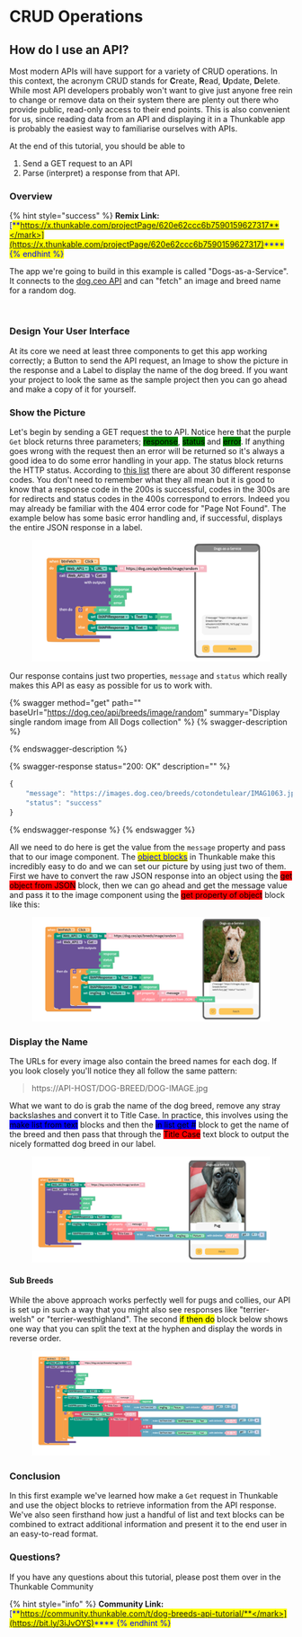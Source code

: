 # CRUD Operations

## How do I use an API?&#x20;

Most modern APIs will have support for a variety of CRUD operations. In this context, the acronym CRUD stands for **C**reate, **R**ead, **U**pdate, **D**elete. While most API developers probably won't want to give just anyone free rein to change or remove data on their system there are plenty out there who provide public, read-only access to their end points. This is also convenient for us, since reading data from an API and displaying it in a Thunkable app is probably the easiest way to familiarise ourselves with APIs.&#x20;

At the end of this tutorial, you should be able to&#x20;

1. Send a GET request to an API&#x20;
2. Parse (interpret) a response from that API.

### Overview

{% hint style="success" %}
**Remix Link:** [<mark style="color:blue;">**https://x.thunkable.com/projectPage/620e62ccc6b7590159627317**</mark>](https://x.thunkable.com/projectPage/620e62ccc6b7590159627317)<mark style="color:blue;">****</mark>
{% endhint %}

The app we're going to build in this example is called "Dogs-as-a-Service". It connects to the [dog.ceo API](https://dog.ceo/dog-api/) and can "fetch" an image and breed name for a random dog.&#x20;

<figure><img src="../../.gitbook/assets/daas.gif" alt=""><figcaption></figcaption></figure>

### Design Your User Interface

At its core we need at least three components to get this app working correctly; a Button to send the API request, an Image to show the picture in the response and a Label to display the name of the dog breed. If you want your project to look the same as the sample project then you can go ahead and make a copy of it for yourself.&#x20;

### Show the Picture&#x20;

Let's begin by sending a GET request the to API. Notice here that the purple `Get` block returns three parameters; <mark style="background-color:green;">response</mark>, <mark style="background-color:green;">status</mark> and <mark style="background-color:green;">error</mark>. If anything goes wrong with the request then an error will be returned so it's always a good idea to do some error handling in your app. The status block returns the HTTP status. According to [this list](https://developer.mozilla.org/en-US/docs/Web/HTTP/Status) there are about 30 different response codes. You don't need to remember what they all mean but it is good to know that a response code in the 200s is successful, codes in the 300s are for redirects and status codes in the 400s correspond to errors. Indeed you may already be familiar with the 404 error code for "Page Not Found". The example below has some basic error handling and, if successful, displays the entire JSON response in a label.&#x20;

<figure><img src="../../.gitbook/assets/daas_fetch.png" alt=""><figcaption></figcaption></figure>

Our response contains just two properties, `message` and `status` which really makes this API as easy as possible for us to work with.&#x20;

{% swagger method="get" path="" baseUrl="https://dog.ceo/api/breeds/image/random" summary="Display single random image from All Dogs collection" %}
{% swagger-description %}

{% endswagger-description %}

{% swagger-response status="200: OK" description="" %}
```javascript
{
    "message": "https://images.dog.ceo/breeds/cotondetulear/IMAG1063.jpg",
    "status": "success"
}
```
{% endswagger-response %}
{% endswagger %}

All we need to do here is get the value from the `message` property and pass that to our image component. The <mark style="color:blue;"></mark> [<mark style="color:blue;">object blocks</mark>](https://docs.thunkable.com/v/drag-and-drop/objects) <mark style="color:blue;"></mark> in Thunkable make this incredibly easy to do and we can set our picture by using just two of them. First we have to convert the raw JSON response into an object using the <mark style="background-color:red;">get object from JSON</mark> block, then we can go ahead and get the message value and pass it to the image component using the <mark style="background-color:red;">get property of object</mark> block like this:

<figure><img src="../../.gitbook/assets/daas_fetch_image.png" alt=""><figcaption></figcaption></figure>

### Display the Name

The URLs for every image also contain the breed names for each dog. If you look closely you'll notice they all follow the same pattern:

> https://API-HOST/DOG-BREED/DOG-IMAGE.jpg

What we want to do is grab the name of the dog breed, remove any stray backslashes and convert it to Title Case. In practice, this involves using the <mark style="background-color:blue;">make list from text</mark> blocks and then the <mark style="background-color:blue;">in list get #</mark> block to get the name of the breed and then pass that through the <mark style="background-color:red;">Title Case</mark> text block to output the nicely formatted dog breed in our label.

<figure><img src="../../.gitbook/assets/daas_breed_name.png" alt=""><figcaption></figcaption></figure>

#### Sub Breeds

While the above approach works perfectly well for pugs and collies, our API is set up in such a way that you might also see responses like "terrier-welsh" or "terrier-westhighland". The second <mark style="background-color:yellow;">if then do</mark> block below shows one way that you can split the text at the hyphen and display the words in reverse order.&#x20;

<figure><img src="../../.gitbook/assets/daas_flip_text.png" alt=""><figcaption></figcaption></figure>



### Conclusion

In this first example we've learned how make a `Get` request in Thunkable and use the object blocks to retrieve information from the API response. We've also seen firsthand how just a handful of list and text blocks can be combined to extract additional information and present it to the end user in an easy-to-read format.&#x20;

### Questions?

If you have any questions about this tutorial, please post them over in the Thunkable Community

{% hint style="info" %}
**Community Link:** [<mark style="color:blue;">**https://community.thunkable.com/t/dog-breeds-api-tutorial/**</mark>](https://bit.ly/3iJvOYS)<mark style="color:blue;">****</mark>
{% endhint %}
